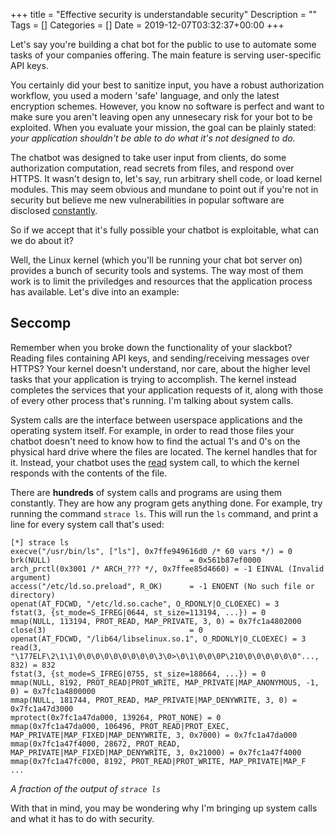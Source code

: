 +++
title = "Effective security is understandable security"
Description = ""
Tags = []
Categories = []
Date = 2019-12-07T03:32:37+00:00
+++

Let's say you're building a chat bot for the public to use to automate some tasks of your companies offering. The main feature is serving user-specific API keys.

You certainly did your best to sanitize input, you have a robust authorization workflow, you used a modern 'safe' language, and only the latest encryption schemes. However, you know no software is perfect and want to make sure you aren't leaving open any unnesecary risk for your bot to be exploited. When you evaluate your mission, the goal can be plainly stated: <i>your application shouldn't be able to do what it's not designed to do.</i> 

The chatbot was designed to take user input from clients, do some authorization computation, read secrets from files, and respond over HTTPS. It wasn't design to, let's say, run arbitrary shell code, or load kernel modules. This may seem obvious and mundane to point out if you're not in security but believe me new vulnerabilities in popular software are disclosed [constantly](https://twitter.com/CVEnew).

So if we accept that it's fully possible your chatbot is exploitable, what can we do about it?

Well, the Linux kernel (which you'll be running your chat bot server on) provides a bunch of security tools and systems. The way most of them work is to limit the priviledges and resources that the application process has available. Let's dive into an example:

## Seccomp

Remember when you broke down the functionality of your slackbot? Reading files containing API keys, and sending/receiving messages over HTTPS? Your kernel doesn't understand, nor care, about the higher level tasks that your application is trying to accomplish. The kernel instead completes the services that your application requests of it, along with those of every other process that's running. I'm talking about system calls.

System calls are the interface between userspace applications and the operating system itself. For example, in order to read those files your chatbot doesn't need to know how to find the actual 1's and 0's on the physical hard drive where the files are located. The kernel handles that for it. Instead, your chatbot uses the [read](http://man7.org/linux/man-pages/man2/read.2.html) system call, to which the kernel responds with the contents of the file.

There are <b>hundreds</b> of system calls and programs are using them constantly. They are how any program gets anything done. For example, try running the command `strace ls`. This will run the `ls` command, and print a line for every system call that's used:

```
[*] strace ls                                                                                                                    
execve("/usr/bin/ls", ["ls"], 0x7ffe949616d0 /* 60 vars */) = 0
brk(NULL)                               = 0x561b87ef0000
arch_prctl(0x3001 /* ARCH_??? */, 0x7ffee85d4660) = -1 EINVAL (Invalid argument)
access("/etc/ld.so.preload", R_OK)      = -1 ENOENT (No such file or directory)
openat(AT_FDCWD, "/etc/ld.so.cache", O_RDONLY|O_CLOEXEC) = 3
fstat(3, {st_mode=S_IFREG|0644, st_size=113194, ...}) = 0
mmap(NULL, 113194, PROT_READ, MAP_PRIVATE, 3, 0) = 0x7fc1a4802000
close(3)                                = 0
openat(AT_FDCWD, "/lib64/libselinux.so.1", O_RDONLY|O_CLOEXEC) = 3
read(3, "\177ELF\2\1\1\0\0\0\0\0\0\0\0\0\3\0>\0\1\0\0\0P\210\0\0\0\0\0\0"..., 832) = 832
fstat(3, {st_mode=S_IFREG|0755, st_size=188664, ...}) = 0
mmap(NULL, 8192, PROT_READ|PROT_WRITE, MAP_PRIVATE|MAP_ANONYMOUS, -1, 0) = 0x7fc1a4800000
mmap(NULL, 181744, PROT_READ, MAP_PRIVATE|MAP_DENYWRITE, 3, 0) = 0x7fc1a47d3000
mprotect(0x7fc1a47da000, 139264, PROT_NONE) = 0
mmap(0x7fc1a47da000, 106496, PROT_READ|PROT_EXEC, MAP_PRIVATE|MAP_FIXED|MAP_DENYWRITE, 3, 0x7000) = 0x7fc1a47da000
mmap(0x7fc1a47f4000, 28672, PROT_READ, MAP_PRIVATE|MAP_FIXED|MAP_DENYWRITE, 3, 0x21000) = 0x7fc1a47f4000
mmap(0x7fc1a47fc000, 8192, PROT_READ|PROT_WRITE, MAP_PRIVATE|MAP_F
...
```

<i>A fraction of the output of `strace ls`</i>

With that in mind, you may be wondering why I'm bringing up system calls and what it has to do with security. 